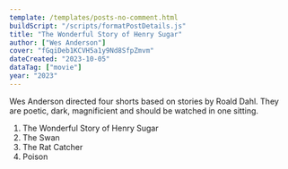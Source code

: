 ```yaml
---
template: /templates/posts-no-comment.html
buildScript: "/scripts/formatPostDetails.js"
title: "The Wonderful Story of Henry Sugar"
author: ["Wes Anderson"]
cover: "fGqiDeb1KCVH5a1y9Nd8SfpZmvm"
dateCreated: "2023-10-05"
dataTag: ["movie"]
year: "2023"
---
```


Wes Anderson directed four shorts based on stories by Roald Dahl. They are poetic, dark, magnificient and should be watched in one sitting.

1. The Wonderful Story of Henry Sugar
2. The Swan
3. The Rat Catcher
4. Poison
